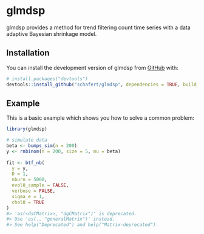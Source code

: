 
<!-- README.md is generated from README.Rmd. Please edit that file -->

# glmdsp

<!-- badges: start -->
<!-- badges: end -->

glmdsp provides a method for trend filtering count time series with a
data adaptive Bayesian shrinkage model.

## Installation

You can install the development version of glmdsp from
[GitHub](https://github.com/) with:

``` r
# install.packages("devtools")
devtools::install_github("schafert/glmdsp", dependencies = TRUE, build_vignettes = TRUE)
```

## Example

This is a basic example which shows you how to solve a common problem:

``` r
library(glmdsp)

# simulate data
beta <- bumps_sim(n = 200)
y <- rnbinom(n = 200, size = 5, mu = beta)
    
fit <- btf_nb(
  y = y,
  D = 1,
  nburn = 5000,
  evol0_sample = FALSE,
  verbose = FALSE,
  sigma_e = 1,
  chol0 = TRUE
)
#> 'as(<dsCMatrix>, "dgCMatrix")' is deprecated.
#> Use 'as(., "generalMatrix")' instead.
#> See help("Deprecated") and help("Matrix-deprecated").
```
